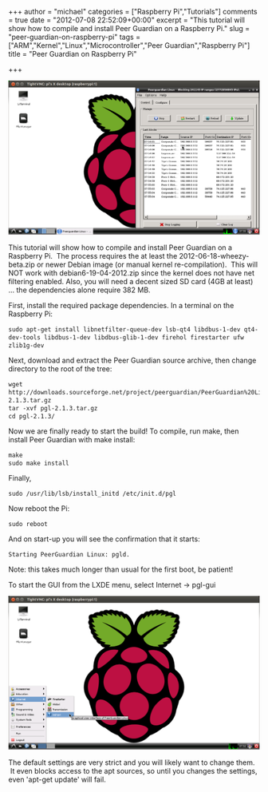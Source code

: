 +++
author = "michael"
categories = ["Raspberry Pi","Tutorials"]
comments = true
date = "2012-07-08 22:52:09+00:00"
excerpt = "This tutorial will show how to compile and install Peer Guardian on a Raspberry Pi."
slug = "peer-guardian-on-raspberry-pi"
tags = ["ARM","Kernel","Linux","Microcontroller","Peer Guardian","Raspberry Pi"]
title = "Peer Guardian on Raspberry Pi"

+++

![](/img/pi-peer-guardian.png)

This tutorial will show how to compile and install Peer Guardian on a Raspberry Pi.  The process requires the at least the 2012-06-18-wheezy-beta.zip or newer Debian image (or manual kernel re-compilation).  This will NOT work with debian6-19-04-2012.zip since the kernel does not have net filtering enabled. Also, you will need a decent sized SD card (4GB at least) ... the dependencies alone require 382 MB.

First, install the required package dependencies. In a terminal on the Raspberry Pi:

```
sudo apt-get install libnetfilter-queue-dev lsb-qt4 libdbus-1-dev qt4-dev-tools libdbus-1-dev libdbus-glib-1-dev firehol firestarter ufw zlib1g-dev
```

Next, download and extract the Peer Guardian source archive, then change directory to the root of the tree:

```
wget http://downloads.sourceforge.net/project/peerguardian/PeerGuardian%20Linux/2.1.3/pgl-2.1.3.tar.gz
tar -xvf pgl-2.1.3.tar.gz
cd pgl-2.1.3/
```

Now we are finally ready to start the build! To compile, run make, then install Peer Guardian with make install:

```
make
sudo make install
```

Finally,

```
sudo /usr/lib/lsb/install_initd /etc/init.d/pgl
```

Now reboot the Pi:

```
sudo reboot
```

And on start-up you will see the confirmation that it starts:

```
Starting PeerGuardian Linux: pgld.
```

Note: this takes much longer than usual for the first boot, be patient!

To start the GUI from the LXDE menu, select Internet -> pgl-gui

![](/img/pi-pgl.png)

The default settings are very strict and you will likely want to change them.  It even blocks access to the apt sources, so until you changes the settings, even 'apt-get update' will fail.

